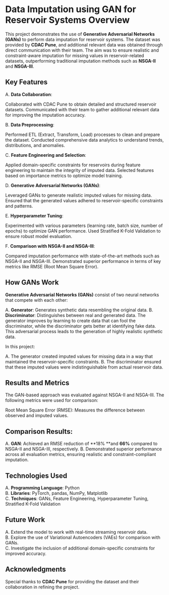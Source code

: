 # **Data Imputation using GAN for Reservoir Systems Overview**

This project demonstrates the use of **Generative Adversarial Networks (GANs)** to perform data imputation for reservoir systems. The dataset was provided by **CDAC Pune**, and additional relevant data was obtained through direct communication with their team. The aim was to ensure realistic and constraint-aware imputation for missing values in reservoir-related datasets, outperforming traditional imputation methods such as **NSGA-II** and **NSGA-III**.

## **Key Features**

A. **Data Collaboration**:

  Collaborated with CDAC Pune to obtain detailed and structured reservoir datasets.
  Communicated with their team to gather additional relevant data for improving the imputation accuracy.

B. **Data Preprocessing**:

  Performed ETL (Extract, Transform, Load) processes to clean and prepare the dataset.
  Conducted comprehensive data analytics to understand trends, distributions, and anomalies.

C. **Feature Engineering and Selection**:

  Applied domain-specific constraints for reservoirs during feature engineering to maintain the integrity of imputed data.
  Selected features based on importance metrics to optimize model training.

D. **Generative Adversarial Networks (GANs)**:

  Leveraged GANs to generate realistic imputed values for missing data.
  Ensured that the generated values adhered to reservoir-specific constraints and patterns.

E. **Hyperparameter Tuning**:

  Experimented with various parameters (learning rate, batch size, number of epochs) to optimize GAN performance.
  Used Stratified K-Fold Validation to ensure robust model evaluation.

F. **Comparison with NSGA-II and NSGA-III**:

  Compared imputation performance with state-of-the-art methods such as NSGA-II and NSGA-III.
  Demonstrated superior performance in terms of key metrics like RMSE (Root Mean Square Error).

## **How GANs Work**

**Generative Adversarial Networks (GANs)** consist of two neural networks that compete with each other:

A. **Generator**: Generates synthetic data resembling the original data.
B. **Discriminator**: Distinguishes between real and generated data.
The generator improves by learning to create data that can fool the discriminator, while the discriminator gets better at identifying fake data. This adversarial process leads to the generation of highly realistic synthetic data.

In this project:

A. The generator created imputed values for missing data in a way that maintained the reservoir-specific constraints.
B. The discriminator ensured that these imputed values were indistinguishable from actual reservoir data.

## **Results and Metrics**

The GAN-based approach was evaluated against NSGA-II and NSGA-III. The following metrics were used for comparison:

Root Mean Square Error (RMSE): Measures the difference between observed and imputed values.

## **Comparison Results:**

A. **GAN**: Achieved an RMSE reduction of **18% **and **66%** compared to NSGA-II and NSGA-III, respectively.
B. Demonstrated superior performance across all evaluation metrics, ensuring realistic and constraint-compliant imputation.

## **Technologies Used**

A. **Programming Language**: Python  
B. **Libraries**: PyTorch, pandas, NumPy, Matplotlib  
C. **Techniques**: GANs, Feature Engineering, Hyperparameter Tuning, Stratified K-Fold Validation

## **Future Work**

A. Extend the model to work with real-time streaming reservoir data.  
B. Explore the use of Variational Autoencoders (VAEs) for comparison with GANs.  
C. Investigate the inclusion of additional domain-specific constraints for improved accuracy.

## **Acknowledgments**

Special thanks to **CDAC Pune** for providing the dataset and their collaboration in refining the project.
